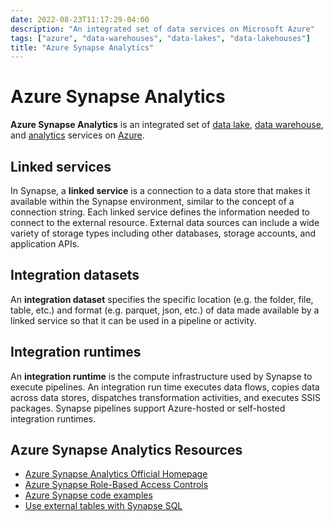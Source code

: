 ```yaml
---
date: 2022-08-23T11:17:29-04:00
description: "An integrated set of data services on Microsoft Azure"
tags: ["azure", "data-warehouses", "data-lakes", "data-lakehouses"]
title: "Azure Synapse Analytics"
---
```


# Azure Synapse Analytics

**Azure Synapse Analytics** is an integrated set of [data lake](data-lakes.md), [data warehouse](data-warehouses.md), and [analytics](data-analysis.md) services on [Azure](azure.md).

## Linked services

In Synapse, a **linked service** is a connection to a data store that makes it available within the Synapse environment, similar to the concept of a connection string. Each linked service defines the information needed to connect to the external resource. External data sources can include a wide variety of storage types including other databases, storage accounts, and application APIs.

## Integration datasets

An **integration dataset** specifies the specific location (e.g. the folder, file, table, etc.) and format (e.g. parquet, json, etc.) of data made available by a linked service so that it can be used in a pipeline or activity.

## Integration runtimes

An **integration runtime** is the compute infrastructure used by Synapse to execute pipelines. An integration run time executes data flows, copies data across data stores, dispatches transformation activities, and executes SSIS packages. Synapse pipelines support Azure-hosted or self-hosted integration runtimes.

<!-- 
Synapse Workspace / Studio ?

Storage:
	* Data Lake Gen2
  
Compute:
	* Dedicated SQL Pools
	* Serverless SQL
	* Apache Spark Pools

Ingestion:
	* Synapse Pipelines
	* Mapping Data Flows

Overall platform:
	* Monitoring
	* Management
	* Security (integrated with active directory)
-->

## Azure Synapse Analytics Resources

* [Azure Synapse Analytics Official Homepage](https://azure.microsoft.com/en-us/services/synapse-analytics/)
* [Azure Synapse Role-Based Access Controls](https://docs.microsoft.com/en-us/azure/synapse-analytics/security/synapse-workspace-synapse-rbac-roles)
* [Azure Synapse code examples](https://github.com/Azure-Samples/Synapse)
* [Use external tables with Synapse SQL](https://docs.microsoft.com/en-us/azure/synapse-analytics/sql/develop-tables-external-tables?tabs=native)
